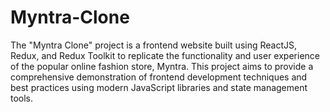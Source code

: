 ﻿# Myntra-Clone
The "Myntra Clone" project is a frontend website built using ReactJS, Redux, and Redux Toolkit to replicate the functionality and user experience of the popular online fashion store, Myntra. This project aims to provide a comprehensive demonstration of frontend development techniques and best practices using modern JavaScript libraries and state management tools.
